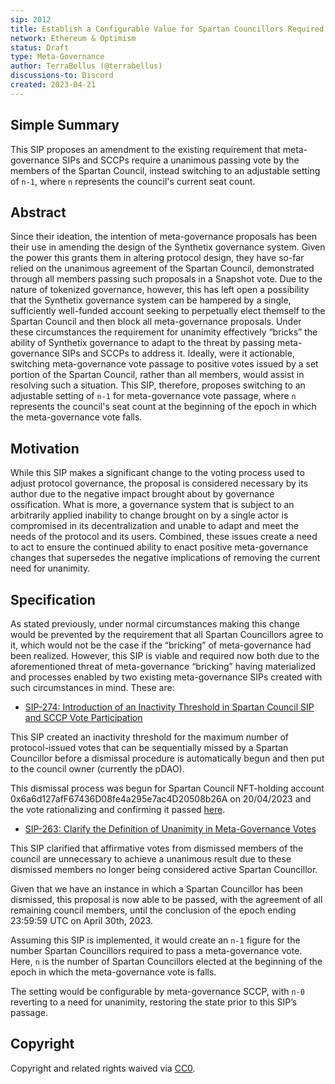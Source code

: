 ```yaml
---
sip: 2012
title: Establish a Configurable Value for Spartan Councillors Required to Pass Meta-Governance Votes  
network: Ethereum & Optimism
status: Draft
type: Meta-Governance
author: TerraBellus (@terrabellus)
discussions-to: Discord
created: 2023-04-21
---
```


<!--You can leave these HTML comments in your merged SIP and delete the visible duplicate text guides, they will not appear and may be helpful to refer to if you edit it again. This is the suggested template for new SIPs. Note that an SIP number will be assigned by an editor. When opening a pull request to submit your SIP, please use an abbreviated title in the filename, `sip-draft_title_abbrev.md`. The title should be 44 characters or less.-->

## Simple Summary

<!--"If you can't explain it simply, you don't understand it well enough." Simply describe the outcome the proposed changes intends to achieve. This should be non-technical and accessible to a casual community member.-->

This SIP proposes an amendment to the existing requirement that meta-governance SIPs and SCCPs require a unanimous passing vote by the members of the Spartan Council, instead switching to an adjustable setting of `n-1`, where `n` represents the council's current seat count.

## Abstract

<!--A short (~200 word) description of the proposed change, the abstract should clearly describe the proposed change. This is what *will* be done if the SIP is implemented, not *why* it should be done or *how* it will be done. If the SIP proposes deploying a new contract, write, "we propose to deploy a new contract that will do x".-->

Since their ideation, the intention of meta-governance proposals has been their use in amending the design of the Synthetix governance system. Given the power this grants them in altering protocol design, they have so-far relied on the unanimous agreement of the Spartan Council, demonstrated through all members passing such proposals in a Snapshot vote. Due to the nature of tokenized governance, however, this has left open a possibility that the Synthetix governance system can be hampered by a single, sufficiently well-funded account seeking to perpetually elect themself to the Spartan Council and then block all meta-governance proposals. Under these circumstances the requirement for unanimity effectively “bricks” the ability of Synthetix governance to adapt to the threat by passing meta-governance SIPs and SCCPs to address it. Ideally, were it actionable, switching meta-governance vote passage to positive votes issued by a set portion of the Spartan Council, rather than all members, would assist in resolving such a situation. This SIP, therefore, proposes switching to an adjustable setting of `n-1` for meta-governance vote passage, where `n` represents the council's seat count at the beginning of the epoch in which the meta-governance vote falls.

## Motivation

<!--This is the problem statement. This is the *why* of the SIP. It should clearly explain *why* the current state of the protocol is inadequate.  It is critical that you explain *why* the change is needed, if the SIP proposes changing how something is calculated, you must address *why* the current calculation is inaccurate or wrong. This is not the place to describe how the SIP will address the issue!-->

While this SIP makes a significant change to the voting process used to adjust protocol governance, the proposal is considered necessary by its author due to the negative impact brought about by governance ossification. What is more, a governance system that is subject to an arbitrarily applied inability to change brought on by a single actor is compromised in its decentralization and unable to adapt and meet the needs of the protocol and its users. Combined, these issues create a need to act to ensure the continued ability to enact positive meta-governance changes that supersedes the negative implications of removing the current need for unanimity.

## Specification

<!--The specification should describe the syntax and semantics of any new feature, there are five sections
1. Overview
2. Rationale
3. Technical Specification
4. Test Cases
5. Configurable Values
-->

As stated previously, under normal circumstances making this change would be prevented by the requirement that all Spartan Councillors agree to it, which would not be the case if the “bricking” of meta-governance had been realized. However, this SIP is viable and required now both due to the aforementioned threat of meta-governance “bricking” having materialized and processes enabled by two existing meta-governance SIPs created with such circumstances in mind. These are:

- [SIP-274: Introduction of an Inactivity Threshold in Spartan Council SIP and SCCP Vote Participation](https://sips.synthetix.io/sips/sip-274/)

This SIP created an inactivity threshold for the maximum number of protocol-issued votes that can be sequentially missed by a Spartan Councillor before a dismissal procedure is automatically begun and then put to the council owner (currently the pDAO).

This dismissal process was begun for Spartan Council NFT-holding account 0x6a6d127afF67436D08fe4a295e7ac4D20508b26A on 20/04/2023 and the vote rationalizing and confirming it passed [here](https://snapshot.org/#/snxgov.eth/proposal/0xbaabe6065e36620e2f9903bc6d0d988b7de3baec01dd1108719808310eca27b1).

- [SIP-263: Clarify the Definition of Unanimity in Meta-Governance Votes](https://sips.synthetix.io/sips/sip-263/)

This SIP clarified that affirmative votes from dismissed members of the council are unnecessary to achieve a unanimous result due to these dismissed members no longer being considered active Spartan Councillor.

Given that we have an instance in which a Spartan Councillor has been dismissed, this proposal is now able to be passed, with the agreement of all remaining council members, until the conclusion of the epoch ending 23:59:59 UTC on April 30th, 2023.

Assuming this SIP is implemented, it would create an `n-1` figure for the number Spartan Councillors required to pass a meta-governance vote. Here, `n` is the number of Spartan Councillors elected at the beginning of the epoch in which the meta-governance vote is falls.

The setting would be configurable by meta-governance SCCP, with `n-0` reverting to a need for unanimity, restoring the state prior to this SIP’s passage.

## Copyright

Copyright and related rights waived via [CC0](https://creativecommons.org/publicdomain/zero/1.0/).
